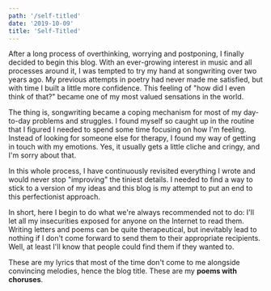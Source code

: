 ```yaml
---
path: '/self-titled'
date: '2019-10-09'
title: 'Self-Titled'
---
```


After a long process of overthinking, worrying and postponing, I finally decided to begin this blog.
With an ever-growing interest in music and all processes around it, I was tempted to try my hand at songwriting over two years ago. My previous attempts in poetry had never made me satisfied, but with time I built a little more confidence. This feeling of "how did I even think of that?" became one of my most valued sensations in the world.

The thing is, songwriting became a coping mechanism for most of my day-to-day problems and struggles. I found myself so caught up in the routine that I figured I needed to spend some time focusing on how I'm feeling. Instead of looking for someone else for therapy, I found my way of getting in touch with my emotions. Yes, it usually gets a little cliche and cringy, and I'm sorry about that.

In this whole process, I have continuously revisited everything I wrote and would never stop "improving" the tiniest details. I needed to find a way to stick to a version of my ideas and this blog is my attempt to put an end to this perfectionist approach.

In short, here I begin to do what we're always recommended not to do: I'll let all my insecurities exposed for anyone on the Internet to read them. Writing letters and poems can be quite therapeutical, but inevitably lead to nothing if I don't come forward to send them to their appropriate recipients. Well, at least I'll know that people could find them if they wanted to.

These are my lyrics that most of the time don't come to me alongside convincing melodies, hence the blog title. These are my **poems with choruses**.
